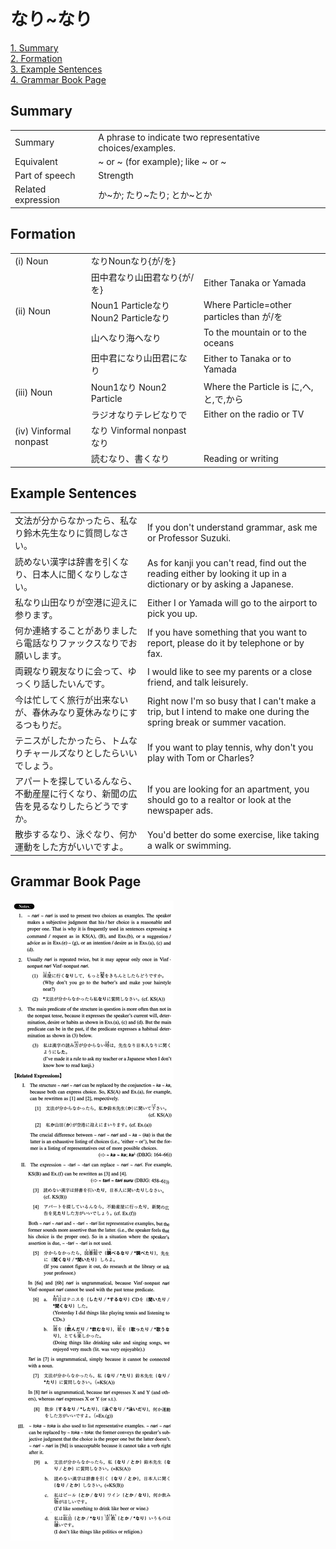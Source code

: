 # なり~なり

[1. Summary](#summary)<br>
[2. Formation](#formation)<br>
[3. Example Sentences](#example-sentences)<br>
[4. Grammar Book Page](#grammar-book-page)<br>


## Summary

<table><tr>   <td>Summary</td>   <td>A phrase to indicate two representative choices/examples.</td></tr><tr>   <td>Equivalent</td>   <td>~ or ~ (for example); like ~ or ~</td></tr><tr>   <td>Part of speech</td>   <td>Strength</td></tr><tr>   <td>Related expression</td>   <td>か~か; たり~たり; とか~とか</td></tr></table>

## Formation

<table class="table"><tbody><tr class="tr head"><td class="td"><span class="numbers">(i)</span> <span class="bold">Noun</span></td><td class="td"><span class="concept">なり</span><span>Noun</span><span class="concept">なり</span><span>{が/を}</span></td><td class="td"></td></tr><tr class="tr"><td class="td"></td><td class="td"><span>田中君</span><span class="concept">なり</span><span>山田君</span><span class="concept">なり</span><span>{が/を}</span></td><td class="td"><span>Either Tanaka or Yamada</span></td></tr><tr class="tr head"><td class="td"><span class="numbers">(ii)</span> <span class="bold">Noun</span></td><td class="td"><span>Noun<span class="subscript">1</span> Particle</span><span class="concept">なり</span><span> Noun<span class="subscript">2</span> Particle</span><span class="concept">なり</span></td><td class="td"><span>Where Particle=other particles than が/を</span></td></tr><tr class="tr"><td class="td"></td><td class="td"><span>山へ</span><span class="concept">なり</span><span>海へ</span><span class="concept">なり</span></td><td class="td"><span>To the mountain or to the oceans</span></td></tr><tr class="tr"><td class="td"></td><td class="td"><span>田中君に</span><span class="concept">なり</span><span>山田君に</span><span class="concept">なり</span></td><td class="td"><span>Either to Tanaka or to Yamada</span></td></tr><tr class="tr head"><td class="td"><span class="numbers">(iii)</span> <span class="bold">Noun</span></td><td class="td"><span>Noun<span class="subscript">1</span></span><span class="concept">なり</span><span> Noun<span class="subscript">2</span> Particle</span></td><td class="td"><span>Where the Particle is に,へ,と,で,から</span></td></tr><tr class="tr"><td class="td"></td><td class="td"><span>ラジオ</span><span class="concept">なり</span><span>テレビ</span><span class="concept">なり</span><span>で</span></td><td class="td"><span>Either on the radio or TV</span></td></tr><tr class="tr head"><td class="td"><span class="numbers">(iv)</span> <span class="bold">Vinformal nonpast</span></td><td class="td"><span class="concept">なり</span><span> Vinformal nonpast </span><span class="concept">なり</span></td><td class="td"></td></tr><tr class="tr"><td class="td"></td><td class="td"><span>読む</span><span class="concept">なり</span><span>、書く</span><span class="concept">なり</span></td><td class="td"><span>Reading or writing</span></td></tr></tbody></table>

## Example Sentences

<table><tr>   <td>文法が分からなかったら、私なり鈴木先生なりに質問しなさい。</td>   <td>If you don't understand grammar, ask me or Professor Suzuki.</td></tr><tr>   <td>読めない漢字は辞書を引くなり、日本人に聞くなりしなさい。</td>   <td>As for kanji you can't read, find out the reading either by looking it up in a dictionary or by asking a Japanese.</td></tr><tr>   <td>私なり山田なりが空港に迎えに参ります。</td>   <td>Either I or Yamada will go to the airport to pick you up.</td></tr><tr>   <td>何か連絡することがありましたら電話なりファックスなりでお願いします。</td>   <td>If you have something that you want to report, please do it by telephone or by fax.</td></tr><tr>   <td>両親なり親友なりに会って、ゆっくり話したいんです。</td>   <td>I would like to see my parents or a close friend, and talk leisurely.</td></tr><tr>   <td>今は忙してく旅行が出来ないが、春休みなり夏休みなりにするつもりだ。</td>   <td>Right now I'm so busy that I can't make a trip, but I intend to make one during the spring break or summer vacation.</td></tr><tr>   <td>テニスがしたかったら、トムなりチャールズなりとしたらいいでしょう。</td>   <td>If you want to play tennis, why don't you play with Tom or Charles?</td></tr><tr>   <td>アパートを探しているんなら、不動産屋に行くなり、新聞の広告を見るなりしたらどうですか。</td>   <td>If you are looking for an apartment, you should go to a realtor or look at the newspaper ads.</td></tr><tr>   <td>散歩するなり、泳ぐなり、何か運動をした方がいいですよ。</td>   <td>You'd better do some exercise, like taking a walk or swimming.</td></tr></table>

## Grammar Book Page

![](../img/Intermediateなり～なり.png)

